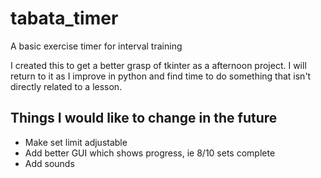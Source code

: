 # tabata_timer
A basic exercise timer for interval training

I created this to get a better grasp of tkinter as a afternoon project. I will return to it as I improve in python and find time to do something that isn't directly related to a lesson.

## Things I would like to change in the future

- Make set limit adjustable
- Add better GUI which shows progress, ie 8/10 sets complete
- Add sounds
